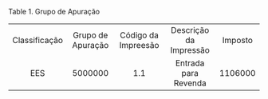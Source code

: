 <div id="d124705e1" class="table">

<div class="table-title">

Table 1. Grupo de
Apuração

</div>

<div class="table-contents">

|               |                   |                     |                        |         |
| :-----------: | :---------------: | :-----------------: | :--------------------: | :-----: |
| Classificação | Grupo de Apuração | Código da Impreesão | Descrição da Impressão | Imposto |
|      EES      |      5000000      |         1.1         |  Entrada para Revenda  | 1106000 |

</div>

</div>
